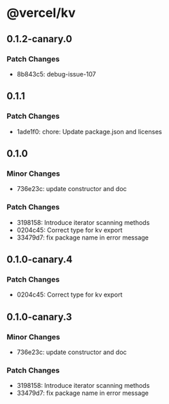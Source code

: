 # @vercel/kv

## 0.1.2-canary.0

### Patch Changes

- 8b843c5: debug-issue-107

## 0.1.1

### Patch Changes

- 1ade1f0: chore: Update package.json and licenses

## 0.1.0

### Minor Changes

- 736e23c: update constructor and doc

### Patch Changes

- 3198158: Introduce iterator scanning methods
- 0204c45: Correct type for kv export
- 33479d7: fix package name in error message

## 0.1.0-canary.4

### Patch Changes

- 0204c45: Correct type for kv export

## 0.1.0-canary.3

### Minor Changes

- 736e23c: update constructor and doc

### Patch Changes

- 3198158: Introduce iterator scanning methods
- 33479d7: fix package name in error message
